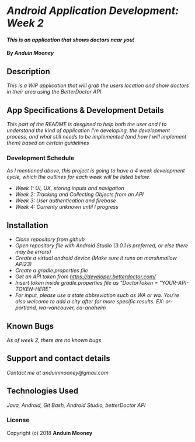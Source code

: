 # _Android Application Development: Week 2_

#### _This is an application that shows doctors near you!_

#### By _**Anduin Mooney**_

## Description

_This is a WIP application that will grab the users location and show doctors in their area using the BetterDoctor API_

## App Specifications & Development Details

_This part of the README is desgined to help both the user and I to understand the kind of application I'm developing, the development process, and what still needs to be implemented (and how I will implement them) based on certain guidelines_


### Development Schedule

_As I mentioned above, this project is going to have a 4 week development cycle, which the outlines for each week will be listed below._

* _Week 1: UI, UX, storing inputs and navigation_
* _Week 2: Tracking and Collecting Objects from an API_
* _Week 3: User authentication and firebase_
* _Week 4: Currenty unknown until I progress_

## Installation
* _Clone repository from github_
* _Open repository file with Android Studio (3.0.1 is preferred, or else there may be errors)_
* _Create a virtual android device (Make sure it runs on marshmallow API23)_
* _Create a gradle.properties file_
* _Get an API token from https://developer.betterdoctor.com/_
* _Insert token inside gradle.properties file as "DoctorToken = "YOUR-API-TOKEN-HERE"_
* _For input, please use a state abbreviation such as WA or wa. You're also welcome to add a city after for more specific results. EX: or-portland, wa-vancouver, ca-anaheim_

## Known Bugs


_As of week 2, there are no known bugs_


## Support and contact details

_Contact me at anduinmooney@gmail.com_

## Technologies Used

_Java, Android, Git Bash, Android Studio, betterDoctor API_

### License


Copyright (c) 2018 **Anduin Mooney**



